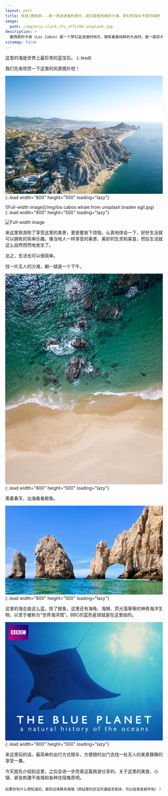 ```yaml
---
layout: post
title: 旅游|墨西哥---来一场浪漫者的旅行，遇见极致热情的沙漠，梦幻的海与不夜的城吧
image: 
  path: /img/eric-clark-Jfv_zYfLC04-unsplash.jpg
description: >
  墨西哥的卡波（Los Cabos）是一个梦幻且浪漫的地方，拥有着最纯粹的大自然，是一座巨大的天然水族馆。来到这里，有神秘热辣的沙漠、无边的蓝色海洋、延绵不断的沙滩、极具风情的墨西哥小镇，充满异域的魅力。
sitemap: false
---
```


这里的海是世界上最珍贵的蓝宝石。
{:.lead}

我们先来欣赏一下这里的风景图片吧！

![Full-width image](/img/john-cafazza-i1xRBSWrRjw-unsplash.jpg){:.lead width="800" height="500" loading="lazy"}

![Full-width image](/img/los cabos whale from unsplash braden egli.jpg){:.lead width="800" height="500" loading="lazy"}

![Full-width image](/img/josh-withers-iPDzYTeg-AA-unsplash.jpg)


来这里旅游除了享受这里的美景，更是要放下烦恼，认真地体会一下，好好生活就可以拥有的简单乐趣。像当地人一样享受的美景、美好的生灵和美食，然后生活就这么自然而然地发生了。

总之，生活也可以很简单。

找一片无人的沙滩，躺一就是一个下午。

![Full-width image](/img/john-cafazza-E6ViGcJWAUc-unsplash.jpg){:.lead width="800" height="500" loading="lazy"}

乘着春天，出海看看鲸鱼。

![Full-width image](/img/mario-mendez-9QiVX_bl95U-unsplash.jpg){:.lead width="800" height="500" loading="lazy"}

这里的海总是这么蓝。除了鲸鱼，这里还有海龟、海狮、荧光藻等等的神奇海洋生物，以至于被称为“世界海洋馆”。BBC的蓝色星球就是在这里拍的。

![Full-width image](/img/71V+Ng1FdXL._RI_.jpg){:.lead width="800" height="500" loading="lazy"}

来这里玩的话，最简单的出行方式租车，方便随时出门去找一处无人的美景静静的享受一番。

今天就先介绍到这里，之后会进一步完善这篇旅游分享的，关于这里的美食、小镇、紧张刺激不夜城和各种住宿推荐吧。

<sub>如果你有什么想知道的，都欢迎来联系我哦（网站暂时还没开通留言板块，可以给我发邮件啦）！</sub>
